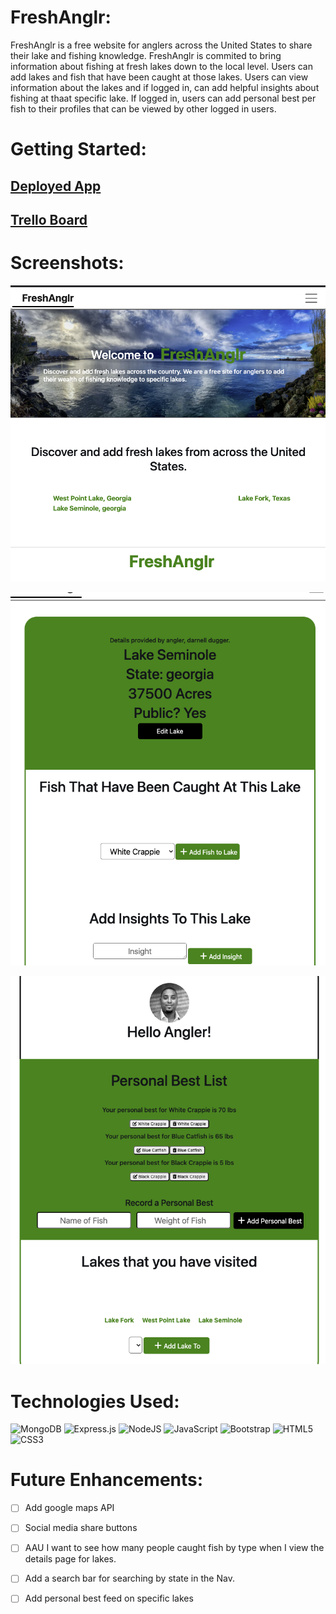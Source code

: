 # FreshAnglr:

FreshAnglr is a free website for anglers across the United States to share their lake and fishing knowledge. FreshAnglr is commited to bring information about fishing at fresh lakes down to the local level. Users can add lakes and fish that have been caught at those lakes. Users can view information about the lakes and if logged in, can add helpful insights about fishing at thaat specific lake. If logged in, users can add personal best per fish to their profiles that can be viewed by other logged in users.

# Getting Started:


## [Deployed App](https://go-fresh-lake.herokuapp.com/)


## [Trello Board](https://trello.com/b/XekEqNoQ/gofreshlake)



# Screenshots:

![Landing Page](public/images/Screenshots/Screen%20Shot%202022-03-10%20at%2012.22.19%20PM.png)

![Lake Details](public/images/Screenshots/Screen%20Shot%202022-03-10%20at%2012.37.25%20PM.png)

![Profile Page](public/images/Screenshots/Screen%20Shot%202022-03-10%20at%2012.38.34%20PM.png)


# Technologies Used:

![MongoDB](https://img.shields.io/badge/MongoDB-%234ea94b.svg?style=for-the-badge&logo=mongodb&logoColor=white)
![Express.js](https://img.shields.io/badge/express.js-%23404d59.svg?style=for-the-badge&logo=express&logoColor=%2361DAFB)
![NodeJS](https://img.shields.io/badge/node.js-6DA55F?style=for-the-badge&logo=node.js&logoColor=white)
![JavaScript](https://img.shields.io/badge/javascript-%23323330.svg?style=for-the-badge&logo=javascript&logoColor=%23F7DF1E)
![Bootstrap](https://img.shields.io/badge/bootstrap-%23563D7C.svg?style=for-the-badge&logo=bootstrap&logoColor=white)
![HTML5](https://img.shields.io/badge/html5-%23E34F26.svg?style=for-the-badge&logo=html5&logoColor=white)
![CSS3](https://img.shields.io/badge/css3-%231572B6.svg?style=for-the-badge&logo=css3&logoColor=white)


# Future Enhancements:

- [ ] Add google maps API
- [ ] Social media share buttons
- [ ] AAU I want to see how many people caught fish by type when I view the details page for lakes.
-  [ ] Add a search bar for searching by state in the Nav.
-  [ ] Add personal best feed on specific lakes 

  